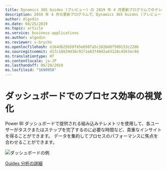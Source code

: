 ```yaml
---
title: Dynamics 365 Guides (プレビュー) の 2019 年 4 月更新プログラムでのテレメトリ機能
description: 2019 年 4 月の更新プログラムで、Dynamics 365 Guides (プレビュー) のテレメトリ機能は、プロセスの効率向上に役立つインサイトを提供します。
author: Algodin
ms.date: 04/25/2019
ms.topic: article
ms.service: business-applications
ms.author: algodin
ms.reviewer: v-brycho
ms.openlocfilehash: e164db25b50f45e6507a5c182bd8f509153c220b
ms.sourcegitcommit: d17c18839d36c91f1e83f4942a43128c4563ec9d
ms.translationtype: HT
ms.contentlocale: ja-JP
ms.lasthandoff: 06/20/2019
ms.locfileid: "1690958"
---
```

# <a name="visualize-process-efficiency-with-dashboards"></a>ダッシュボードでのプロセス効率の視覚化

Power BI ダッシュボードで提供される組み込みテレメトリを使用して、各ユーザーがタスクまたはステップを完了するのに必要な時間など、貴重なインサイトを得ることができます。 データを集約してプロセスのパフォーマンスに焦点を合わせることができます。

![ダッシュボードの例](media/process-time-tracking-report2.png "ダッシュボードの例")

[Guides 分析の詳細](https://docs.microsoft.com/dynamics365/mixed-reality/guides/analytics-guide)

